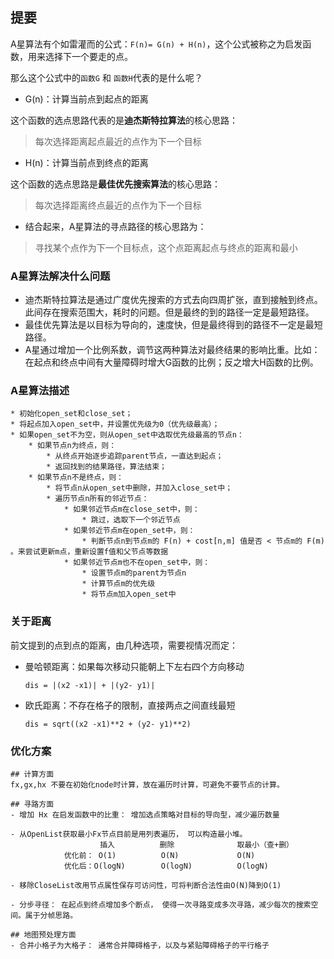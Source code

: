 ## 提要

A星算法有个如雷灌而的公式：`F(n)= G(n) + H(n)`，这个公式被称之为启发函数，用来选择下一个要走的点。

那么这个公式中的`函数G` 和 `函数H`代表的是什么呢？

- G(n)：计算当前点到起点的距离

这个函数的选点思路代表的是**迪杰斯特拉算法**的核心思路：

> 每次选择距离起点最近的点作为下一个目标

- H(n)：计算当前点到终点的距离

这个函数的选点思路是**最佳优先搜索算法**的核心思路：

> 每次选择距离终点最近的点作为下一个目标

- 结合起来，A星算法的寻点路径的核心思路为：

> 寻找某个点作为下一个目标点，这个点距离起点与终点的距离和最小

### A星算法解决什么问题

- 迪杰斯特拉算法是通过广度优先搜索的方式去向四周扩张，直到接触到终点。此间存在搜索范围大，耗时的问题。但是最终的到的路径一定是最短路径。
- 最佳优先算法是以目标为导向的，速度快，但是最终得到的路径不一定是最短路径。
- A星通过增加一个比例系数，调节这两种算法对最终结果的影响比重。比如：在起点和终点中间有大量障碍时增大G函数的比例；反之增大H函数的比例。

### A星算法描述

```text
* 初始化open_set和close_set；
* 将起点加入open_set中，并设置优先级为0（优先级最高）；
* 如果open_set不为空，则从open_set中选取优先级最高的节点n：
    * 如果节点n为终点，则：
        * 从终点开始逐步追踪parent节点，一直达到起点；
        * 返回找到的结果路径，算法结束；
    * 如果节点n不是终点，则：
        * 将节点n从open_set中删除，并加入close_set中；
        * 遍历节点n所有的邻近节点：
            * 如果邻近节点m在close_set中，则：
                * 跳过，选取下一个邻近节点
            * 如果邻近节点m在open_set中，则：
                * 判断节点n到节点m的 F(n) + cost[n,m] 值是否 < 节点m的 F(m) 。来尝试更新m点，重新设置f值和父节点等数据
            * 如果邻近节点m也不在open_set中，则：
                * 设置节点m的parent为节点n
                * 计算节点m的优先级
                * 将节点m加入open_set中
```

### 关于距离

前文提到的点到点的距离，由几种选项，需要视情况而定：

- 曼哈顿距离：如果每次移动只能朝上下左右四个方向移动

  ```
  dis = |(x2 -x1)| + |(y2- y1)|
  ```

- 欧氏距离：不存在格子的限制，直接两点之间直线最短

  ```
  dis = sqrt((x2 -x1)**2 + (y2- y1)**2)
  ```

  

### 优化方案

```
## 计算方面
fx,gx,hx 不要在初始化node时计算，放在遍历时计算，可避免不要节点的计算。

## 寻路方面
- 增加 Hx 在启发函数中的比重： 增加选点策略对目标的导向型，减少遍历数量

- 从OpenList获取最小Fx节点目前是用列表遍历， 可以构造最小堆。
                    插入          删除              取最小（查+删）
            优化前： O(1)          O(N)             O(N)
            优化后：O(logN)        O(logN)          O(logN)

- 移除CloseList改用节点属性保存可访问性，可将判断合法性由O(N)降到O(1)

- 分步寻径： 在起点到终点增加多个断点， 使得一次寻路变成多次寻路，减少每次的搜索空间。属于分帧思路。

## 地图预处理方面
- 合并小格子为大格子： 通常合并障碍格子，以及与紧贴障碍格子的平行格子
```







